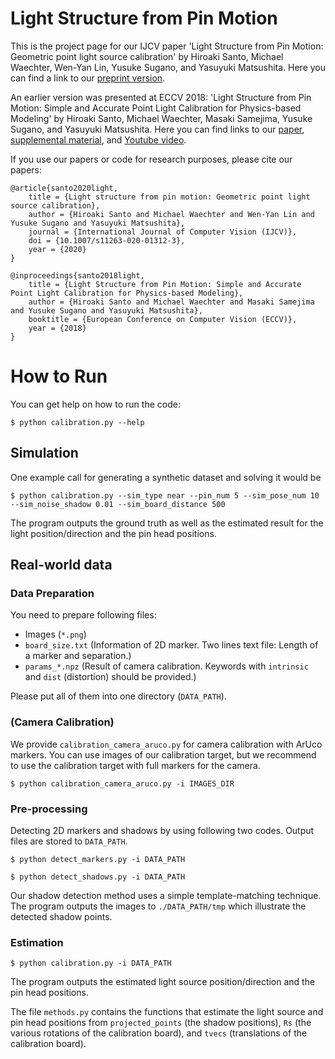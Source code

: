 # Light Structure from Pin Motion
This is the project page for our IJCV paper 'Light Structure from Pin Motion: Geometric point light source calibration' by Hiroaki Santo, Michael Waechter, Wen-Yan Lin, Yusuke Sugano, and Yasuyuki Matsushita.
Here you can find a link to our [preprint version](http://www-infobiz.ist.osaka-u.ac.jp/wp-content/uploads/2020/02/santo2020light.pdf).

An earlier version was presented at ECCV 2018: 'Light Structure from Pin Motion: Simple and Accurate Point Light Calibration for Physics-based Modeling' by Hiroaki Santo, Michael Waechter, Masaki Samejima, Yusuke Sugano, and Yasuyuki Matsushita.
Here you can find links to our [paper](http://www-infobiz.ist.osaka-u.ac.jp/wp-content/uploads/paper/pdf/Santo_Light_Structure_from_Pin_Motion_ECCV_2018_paper.pdf), [supplemental material](http://www-infobiz.ist.osaka-u.ac.jp/wp-content/uploads/paper/pdf/Santo_Light_Structure_from_Pin_Motion_ECCV_2018_supplemental.pdf), and [Youtube video](https://www.youtube.com/watch?v=WWcVqY4XqLM).

If you use our papers or code for research purposes, please cite our papers:
```
@article{santo2020light,
	title = {Light structure from pin motion: Geometric point light source calibration},
	author = {Hiroaki Santo and Michael Waechter and Wen-Yan Lin and Yusuke Sugano and Yasuyuki Matsushita},
	journal = {International Journal of Computer Vision (IJCV)},
	doi = {10.1007/s11263-020-01312-3},
	year = {2020}
}

@inproceedings{santo2018light,
	title = {Light Structure from Pin Motion: Simple and Accurate Point Light Calibration for Physics-based Modeling},
	author = {Hiroaki Santo and Michael Waechter and Masaki Samejima and Yusuke Sugano and Yasuyuki Matsushita},
	booktitle = {European Conference on Computer Vision (ECCV)},
	year = {2018}
}
```

# How to Run

You can get help on how to run the code:
```
$ python calibration.py --help
```

## Simulation

One example call for generating a synthetic dataset and solving it would be
```
$ python calibration.py --sim_type near --pin_num 5 --sim_pose_num 10 --sim_noise_shadow 0.01 --sim_board_distance 500
```
The program outputs the ground truth as well as the estimated result for the light position/direction and the pin head positions.

## Real-world data

### Data Preparation

You need to prepare following files:
 * Images (``*.png``)
 * ``board_size.txt`` (Information of 2D marker. Two lines text file: Length of a marker and separation.)
 * ``params_*.npz`` (Result of camera calibration. Keywords with ``intrinsic`` and ``dist`` (distortion) should be provided.)

Please put all of them into one directory (``DATA_PATH``).

### (Camera Calibration)

We provide ``calibration_camera_aruco.py`` for camera calibration with ArUco markers.
You can use images of our calibration target, but we recommend to use the calibration target with full markers for the camera.

```
$ python calibration_camera_aruco.py -i IMAGES_DIR
```

### Pre-processing

Detecting 2D markers and shadows by using following two codes. Output files are stored to ``DATA_PATH``.

```
$ python detect_markers.py -i DATA_PATH
```

```
$ python detect_shadows.py -i DATA_PATH
```

Our shadow detection method uses a simple template-matching technique.
The program outputs the images to ``./DATA_PATH/tmp`` which illustrate the detected shadow points.

### Estimation

```
$ python calibration.py -i DATA_PATH
```

The program outputs the estimated light source position/direction and the pin head positions.

The file ``methods.py`` contains the functions that estimate the light source and pin head positions
from ``projected_points`` (the shadow positions), ``Rs`` (the various rotations of the calibration board), and ``tvecs`` (translations of the calibration board).
